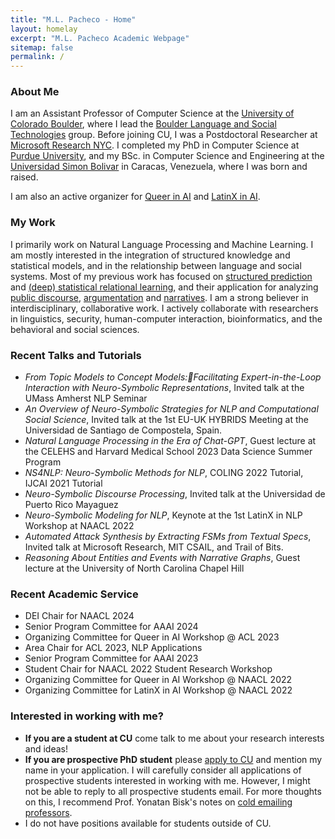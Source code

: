 ```yaml
---
title: "M.L. Pacheco - Home"
layout: homelay
excerpt: "M.L. Pacheco Academic Webpage"
sitemap: false
permalink: /
---
```


### About Me

I am an Assistant Professor of Computer Science at the [University of Colorado Boulder](https://www.colorado.edu/cs/), where I lead the [Boulder Language and Social Technologies](https://blast-cu.github.io/) group. Before joining CU, I was a Postdoctoral Researcher at [Microsoft Research
NYC](https://www.microsoft.com/en-us/research/lab/microsoft-research-new-york/). I completed my PhD in Computer Science at [Purdue University](https://www.cs.purdue.edu/), and my BSc. in Computer Science and Engineering at the [Universidad Simon Bolivar](http://www.usb.ve/) in Caracas, Venezuela, where I was born and raised.

I am also an active organizer for [Queer in AI](https://www.queerinai.com/) and [LatinX in AI](https://www.latinxinai.org/).


### My Work

I primarily work on Natural Language Processing and Machine Learning. I am mostly interested in the integration of structured knowledge and statistical models, and in the relationship between language and social systems. Most of my previous work has focused on [structured prediction](https://aclanthology.org/2021.eacl-main.100/) and [(deep) statistical relational learning](https://aclanthology.org/2021.tacl-1.7/), and their application for analyzing [public discourse](https://aclanthology.org/2022.naacl-main.427/), [argumentation](https://aclanthology.org/2021.emnlp-main.783/) and [narratives](https://aclanthology.org/2020.findings-emnlp.446/). I am a strong believer in interdisciplinary, collaborative work. I actively collaborate with researchers in linguistics, security, human-computer interaction, bioinformatics, and the behavioral and social sciences. 

### Recent Talks and Tutorials

- *From Topic Models to Concept Models:Facilitating Expert-in-the-Loop Interaction with Neuro-Symbolic Representations*, Invited talk at the UMass Amherst NLP Seminar
- *An Overview of Neuro-Symbolic Strategies for NLP and Computational Social Science*, Invited talk at the 1st EU-UK HYBRIDS Meeting at the Universidad de Santiago de Compostela, Spain. 
- *Natural Language Processing in the Era of Chat-GPT*, Guest lecture at the CELEHS and Harvard Medical School 2023 Data Science Summer Program
- *NS4NLP: Neuro-Symbolic Methods for NLP*, COLING 2022 Tutorial, IJCAI 2021 Tutorial
- *Neuro-Symbolic Discourse Processing*, Invited talk at the Universidad de Puerto Rico Mayaguez
- *Neuro-Symbolic Modeling for NLP*, Keynote at the 1st LatinX in NLP Workshop at NAACL 2022
- *Automated Attack Synthesis by Extracting FSMs from Textual Specs*, Invited talk at Microsoft Research, MIT CSAIL, and Trail of Bits.
- *Reasoning About Entities and Events with Narrative Graphs*, Guest lecture at the University of North Carolina Chapel Hill

### Recent Academic Service 
-  DEI Chair for NAACL 2024
-  Senior Program Committee for AAAI 2024
-  Organizing Committee for Queer in AI Workshop @ ACL 2023
-  Area Chair for ACL 2023, NLP Applications
-  Senior Program Committee for AAAI 2023
-  Student Chair for NAACL 2022 Student Research Workshop 
-  Organizing Committee for Queer in AI Workshop @ NAACL 2022
-  Organizing Committee for LatinX in AI Workshop @ NAACL 2022


### Interested in working with me?

- **If you are a student at CU** come talk to me about your research interests and ideas!
- **If you are prospective PhD student** please [apply to CU](https://www.colorado.edu/cs/admissions/graduate-admissions/how-apply) and mention my name in your application. I will carefully consider all applications of prospective students interested in working with me. However, I might not be able to reply to all prospective students email. For more thoughts on this, I recommend Prof. Yonatan Bisk's notes on [cold emailing professors](https://yonatanbisk.com/emailing_professors.html). 
- I do not have positions available for students outside of CU. 
